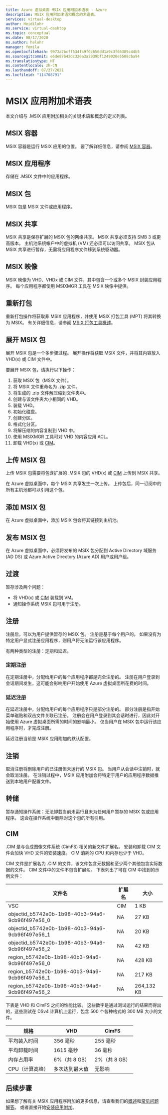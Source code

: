 ```yaml
---
title: Azure 虚拟桌面 MSIX 应用附加术语表 - Azure
description: MSIX 应用附加术语和概念的术语表。
services: virtual-desktop
author: Heidilohr
ms.service: virtual-desktop
ms.topic: conceptual
ms.date: 08/17/2020
ms.author: helohr
manager: femila
ms.openlocfilehash: 9972a7bcff534f49f0c656dd1a9c3f66389c44b5
ms.sourcegitcommit: e6de87b42dc320a3a2939bf1249020e5508cba94
ms.translationtype: HT
ms.contentlocale: zh-CN
ms.lasthandoff: 07/27/2021
ms.locfileid: "114708791"
---
```

# <a name="msix-app-attach-glossary"></a>MSIX 应用附加术语表

本文介绍与 .MSIX 应用附加相关的关键术语和概念的定义列表。

## <a name="msix-container"></a>MSIX 容器

MSIX 容器是运行 MSIX 应用的位置。 要了解详细信息，请参阅 [MSIX 容器](/windows/msix/msix-container)。

## <a name="msix-application"></a>MSIX 应用程序 

存储在 .MSIX 文件中的应用程序。

## <a name="msix-package"></a>MSIX 包 

MSIX 包是 MSIX 文件或应用程序。

## <a name="msix-share"></a>MSIX 共享

MSIX 共享是保存扩展的 MSIX 包的网络共享。 MSIX 共享必须支持 SMB 3 或更高版本。 主机池系统帐户中的虚拟机 (VM) 还必须可以访问共享。 MSIX 包从 MSIX 共享进行暂存，无需将应用程序文件移到系统驱动器。 

## <a name="msix-image"></a>MSIX 映像

MSIX 映像为 VHD、VHDx 或 CIM 文件，其中包含一个或多个 MSIX 封装应用程序。 每个应用程序都使用 MSIXMGR 工具在 MSIX 映像中提供。

## <a name="repackage"></a>重新打包

重新打包操作将获取非 MSIX 应用程序，并使用 MSIX 打包工具 (MPT) 将其转换为 MSIX。 有关详细信息，请参阅 [MSIX 打包工具概述](/windows/msix/packaging-tool/tool-overview)。

## <a name="expand-an-msix-package"></a>展开 MSIX 包

展开 MSIX 包是一个多步骤过程。 展开操作将获取 MSIX 文件，并将其内容放入VHD(x) 或 CIM 文件中。 

要展开 MSIX 包，请执行以下操作：

1. 获取 MSIX 包（MSIX 文件）。
2. 将 MSIX 文件重命名为 .zip 文件。
3. 将生成的 .zip 文件解压缩到文件夹中。
4. 创建与该文件夹大小相同的 VHD。
5. 装载 VHD。
6. 初始化磁盘。
7. 创建分区。
8. 格式化分区。
9. 将解压缩的内容复制到 VHD 中。
10. 使用 MSIXMGR 工具可对 VHD 的内容应用 ACL。
11. 卸载 VHD(x) 或 [CIM](#cim)。

## <a name="upload-an-msix-package"></a>上传 MSIX 包 

上传 MSIX 包需要将包含扩展的 .MSIX 包的 VHD(x) 或 [CIM](#cim) 上传到 MSIX 共享。

在 Azure 虚拟桌面中，每个 MSIX 共享发生一次上传。 上传包后，同一订阅中的所有主机池都可以引用这个包。

## <a name="add-an-msix-package"></a>添加 MSIX 包

在 Azure 虚拟桌面中，添加 MSIX 包会将其链接到主机池。

## <a name="publish-an-msix-package"></a>发布 MSIX 包 

在 Azure 虚拟桌面中，必须将发布的 MSIX 包分配到 Active Directory 域服务 (AD DS) 或 Azure Active Directory (Azure AD) 用户或用户组。

## <a name="staging"></a>过渡

暂存涉及两个问题：

- 将 VHD(x) 或 [CIM](#cim) 装载到 VM。
- 通知操作系统 MSIX 包可用于注册。

## <a name="registration"></a>注册

注册后，可以为用户提供暂存的 MSIX 包。 注册是基于每个用户的。 如果没有为特定用户显式注册应用程序，则用户将无法运行该应用程序。

有两种类型的注册：定期和延迟。

### <a name="regular-registration"></a>定期注册

在定期注册中，分配给用户的每个应用程序都是完全注册的。 注册在用户登录到会话期间发生，这可能会影响用户开始使用 Azure 虚拟桌面所花费的时间。

### <a name="delayed-registration"></a>延迟注册

在延迟注册中，分配给用户的每个应用程序只是部分注册的。 部分注册是指开始菜单磁贴和双击文件关联已注册。 注册会在用户登录到其会话时进行，因此对开始使用 Azure 虚拟桌面所需的时间的影响最小。 仅当用户在 MSIX 包中运行该应用程序时，才完成注册。

延迟注册当前是 MSIX 应用附加的默认配置。

## <a name="deregistration"></a>注销

取消注册将删除用户的已注册但未运行的 MSIX 包。 当用户从会话中注销时，就会取消注册。 在注销过程中，MSIX 应用附加会将特定于用户的应用程序数据推送到本地用户配置文件。

## <a name="destage"></a>转储

暂存通知操作系统：无法卸载当前未运行且未为任何用户暂存的 MSIX 包或应用程序。 这会在操作系统中删除对这个包的所有引用。

## <a name="cim"></a>CIM

.CIM 是与合成图像文件系统 (CimFS) 相关的新文件扩展名。 安装和卸载 CIM 文件会加快 VHD 文件的安装速度。 CIM 消耗的 CPU 和内存也少于 VHD。

CIM 文件是扩展名为 .CIM 的文件，该文件包含元数据和至少两个其他包含实际数据的文件。 CIM 文件中的文件不包含扩展名。 下表列出了可在 CIM 中找到的示例文件：

| 文件名 | 扩展名 | 大小 |
|-----------|-----------|------|
| VSC | CIM | 1 KB |
| objectid_b5742e0b-1b98-40b3-94a6-9cb96f497e56_0 | NA | 27 KB |
| objectid_b5742e0b-1b98-40b3-94a6-9cb96f497e56_1 | NA | 20 KB |
| objectid_b5742e0b-1b98-40b3-94a6-9cb96f497e56_2 | NA | 42 KB |
| region_b5742e0b-1b98-40b3-94a6-9cb96f497e56_0 | NA | 428 KB |
| region_b5742e0b-1b98-40b3-94a6-9cb96f497e56_1 | NA | 217 KB |
| region_b5742e0b-1b98-40b3-94a6-9cb96f497e56_2 | NA | 264,132 KB |

下表是 VHD 和 CimFS 之间的性能比较。 这些数字是通过测试运行的结果而得出的，这些测试在 DSv4 计算机上运行，包含 500 个各种格式的 300 MB 大小的文件。

|  规格                          | VHD                    | CimFS   |
|---------------------------------|--------------------------|-----------|
| 平均装入时间     | 356 毫秒                     | 255 毫秒      |
| 平均卸载时间   | 1615 毫秒                    | 36 毫秒       |
| 内存占用率 | 6%（共 8 GB）                      | 2%（共 8 GB）       |
| CPU（计算高峰）          | 多次达到最大值 | 无影响 |

## <a name="next-steps"></a>后续步骤

如果想了解有关 MSIX 应用程序附加的更多信息，请查看我们的[概述](what-is-app-attach.md)和[常见问题解答](app-attach-faq.yml)。 或者直接开始[安装应用附加](app-attach.md)。
